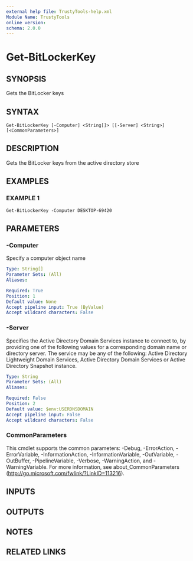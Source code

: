 ```yaml
---
external help file: TrustyTools-help.xml
Module Name: TrustyTools
online version:
schema: 2.0.0
---
```


# Get-BitLockerKey

## SYNOPSIS
Gets the BitLocker keys

## SYNTAX

```
Get-BitLockerKey [-Computer] <String[]> [[-Server] <String>] [<CommonParameters>]
```

## DESCRIPTION
Gets the BitLocker keys from the active directory store

## EXAMPLES

### EXAMPLE 1
```
Get-BitLockerKey -Computer DESKTOP-69420
```

## PARAMETERS

### -Computer
Specify a computer object name

```yaml
Type: String[]
Parameter Sets: (All)
Aliases:

Required: True
Position: 1
Default value: None
Accept pipeline input: True (ByValue)
Accept wildcard characters: False
```

### -Server
Specifies the Active Directory Domain Services instance to connect to, by providing one of the following values for a corresponding domain name or directory server.
The service
may be any of the following:  Active Directory Lightweight Domain Services, Active Directory Domain Services or Active Directory Snapshot instance.

```yaml
Type: String
Parameter Sets: (All)
Aliases:

Required: False
Position: 2
Default value: $env:USERDNSDOMAIN
Accept pipeline input: False
Accept wildcard characters: False
```

### CommonParameters
This cmdlet supports the common parameters: -Debug, -ErrorAction, -ErrorVariable, -InformationAction, -InformationVariable, -OutVariable, -OutBuffer, -PipelineVariable, -Verbose, -WarningAction, and -WarningVariable.
For more information, see about_CommonParameters (http://go.microsoft.com/fwlink/?LinkID=113216).

## INPUTS

## OUTPUTS

## NOTES

## RELATED LINKS
